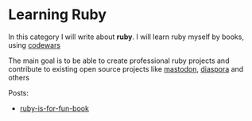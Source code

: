 # Learning Ruby

In this category I will write about **ruby**. 
I will learn ruby myself by books, using [codewars](https://www.codewars.com/users/DanteOnline)

The main goal is to be able to create professional ruby projects and contribute to existing open source projects
like [mastodon](https://mastodon.social/), [diaspora](https://diasporafoundation.org/) and others

Posts:

- [ruby-is-for-fun-book](ruby-is-for-fun-book)

